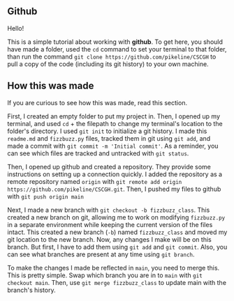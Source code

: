 ## Github

Hello!

This is a simple tutorial about working with **github**. To get here, you should have made a folder, used the `cd` command to set your terminal to that folder, than run the command `git clone https://github.com/pikeline/CSCGH` to pull a copy of the code (including its git history) to your own machine.


## How this was made

If you are curious to see how this was made, read this section.

First, I created an empty folder to put my project in. Then, I opened up my terminal, and used `cd` + the filepath to change my terminal's location to the folder's directory. I used `git init` to initialize a git history. I made this `readme.md` and `fizzbuzz.py` files, tracked them in git using `git add`, and made a commit with `git commit -m 'Initial commit'`. As a reminder, you can see which files are tracked and untracked with `git status`.

Then, I opened up github and created a repository. They provide some instructions on setting up a connection quickly. I added the repository as a remote repository named `origin` with `git remote add origin https://github.com/pikeline/CSCGH.git`. Then, I pushed my files to github with `git push origin main`

Next, I made a new branch with `git checkout -b fizzbuzz_class`. This created a new branch on git, allowing me to work on modifying `fizzbuzz.py` in a separate environment while keeping the current version of the files intact. This created a new branch (`-b`) named `fizzbuzz_class` and moved my git location to the new branch. Now, any changes I make will be on this branch. But first, I have to add them using `git add` and `git commit`. Also, you can see what branches are present at any time using `git branch`.

To make the changes I made be reflected in `main`, you need to merge this. This is pretty simple. Swap which branch you are in to `main` with `git checkout main`. Then, use `git merge fizzbuzz_class` to update main with the branch's history.